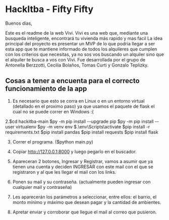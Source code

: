 # HackItba - Fifty Fifty

Buenos dias,

Este es el readme de la web Vivi. 
Vivi es una web que, mediante una busqueda inteligente, encontrará tu vivienda más rapido y mas facil
La idea principal del proyecto es presentar un MVP de lo que podria llegar a ser esta app que te mantiene informado de todos los alquileres que cumplen con los criterios que necesitas, ya no sos vos buscando un alquiler sino que el alquiler te busca a vos con Vivi. Fue desarrollada por el grupo de Antonella Berzzotti, Cecilia Bolaños, Tomas Curti y Gonzalo Teplizky.

## Cosas a tener a encuenta para el correcto funcionamiento de la app

1. Es necesario que esto se corra en Linux o en un entorno virtual (detallado en el proximo paso) ya que usamos el paquete de flask el cual no se puede correr en Windows :(

2.$cd hackitba-main
  $py -m pip install --upgrade pip
  $py -m pip install --user virtualenv
  $py -m venv env
  $.\env\Scripts\activate
  $pip install -r requirements.txt
  $pip install pandas
  $pip install requests
  $pip install flask

3. Correr el programa. ($python main.py)

4. Copiar http://127.0.0.1:8000 y luego pegarlo en el buscador.

5. Apareceran 2 botones, Ingresar y Registrar, vamos a asumir que ya tienen una cuenta y deciden INGRESAR con este mail con el que se registraron y al que les llegar el mail con los links.

6. Ponen su mail y su contraseña. (actualmente pueden ingresar con cualquier mail y contraseña)

7. Les aparecerán los parámetros a seleccionar, entre ellos: el barrio, el monto mínimo y máximo que desean pagar y la cantidad de ambientes. 

8. Apretar enviar y corroborar que llegue el mail al correo que pusieron.
